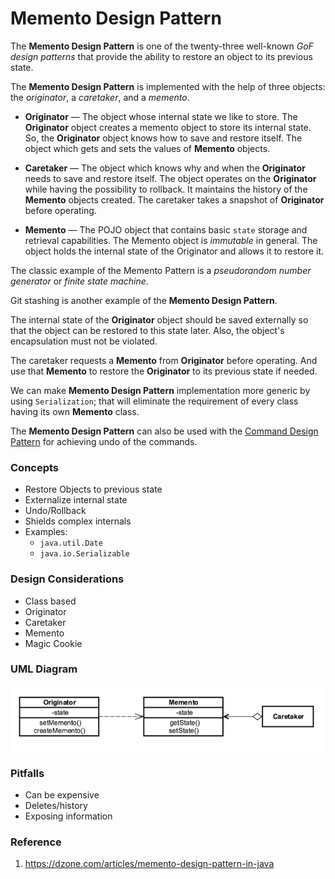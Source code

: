 # Memento Design Pattern

The **Memento Design Pattern** is one of the twenty-three well-known _GoF design patterns_ that provide the ability
to restore an object to its previous state.

The **Memento Design Pattern** is implemented with the help of three objects: the _originator_, a _caretaker_, and a _memento_.

   * **Originator** — The object whose internal state we like to store.
   The **Originator** object creates a memento object to store its internal state.
   So, the **Originator** object knows how to save and restore itself.
   The object which gets and sets the values of **Memento** objects.

   * **Caretaker** — The object which knows why and when the **Originator** needs to save and restore itself.
   The object operates on the **Originator** while having the possibility to rollback.
   It maintains the history of the **Memento** objects created.
   The caretaker takes a snapshot of **Originator** before operating.

   * **Memento** — The POJO object that contains basic `state` storage and retrieval capabilities.
   The Memento object is _immutable_ in general.
   The object holds the internal state of the Originator and allows it to restore it.

The classic example of the Memento Pattern is a _pseudorandom number generator_ or _finite state machine_.

Git stashing is another example of the **Memento Design Pattern**.

The internal state of the **Originator** object should be saved externally so that the object can be restored to this state later.
Also, the object's encapsulation must not be violated.

The caretaker requests a **Memento** from **Originator** before operating.
And use that **Memento** to restore the **Originator** to its previous state if needed.

We can make **Memento Design Pattern** implementation more generic by using `Serialization`;
that will eliminate the requirement of every class having its own **Memento** class.

The **Memento Design Pattern** can also be used with the [Command Design Pattern](../command) for achieving undo of the commands.

### Concepts

* Restore Objects to previous state
* Externalize internal state
* Undo/Rollback
* Shields complex internals
* Examples:
    * `java.util.Date`
    * `java.io.Serializable`

### Design Considerations

* Class based
* Originator
* Caretaker
* Memento
* Magic Cookie

### UML Diagram

![uml diagram](../../../../../../../../.github/uploads/uml/memento.png)

### Pitfalls

* Can be expensive
* Deletes/history
* Exposing information

### Reference

1. https://dzone.com/articles/memento-design-pattern-in-java